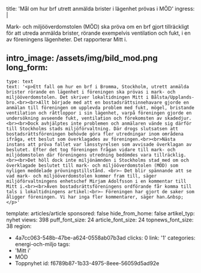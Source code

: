 title: 'Mål om hur brf utrett anmälda brister i lägenhet prövas i MÖD'
ingress: |
  <p>Mark- och miljööverdomstolen (MÖD) ska pröva om en brf gjort tillräckligt för att utreda anmälda brister, rörande exempelvis ventilation och fukt, i en av föreningens lägenheter. Det rapporterar Mitt i.
  </p>
  
intro_image: /assets/img/bild_mod.png
long_form:
  -
    type: text
    text: '<p>Ett fall om hur en brf i Bromma, Stockholm, utrett anmälda brister rörande en lägenhet i föreningen ska prövas i mark- och miljööverdomstolen. Det skriver lokaltidningen Mitt i Bålsta/Upplands-bro.<br><br>Allt började med att en bostadsrättsinnehavare gjorde en anmälan till föreningen om upplevda problem med fukt, mögel, bristande ventilation och råttloppor i sin lägenhet, varpå föreningen gjorde en undersökning avseende fukt, ventilation och förekomsten av skadedjur. <br><br>Dock avhjälptes inte problemen och anmälaren vände sig därför till Stockholms stads miljöförvaltning. Där drogs slutsatsen att bostadsrättsföreningen behövde göra fler utredningar inom områdena ifråga, ett beslut som överklagades av föreningen.<br><br>Nästa instans att pröva fallet var länsstyrelsen som avvisade överklagan av beslutet. Efter det tog föreningen frågan vidare till mark- och miljödomstolen där föreningens utredning bedömdes vara tillräcklig. <br><br>Det höll dock inte miljönämnden i Stockholms stad med om och överklagade beslutet till mark- och miljööverdomstolen (MÖD) som nyligen meddelade prövningstillstånd. <br>– Det blir spännande att se vad mark- och miljööverdomstolen kommer fram till, säger miljöförvaltningens enhetschef Mirjam Adolfsson i en kommentar till Mitt i.<br><br>Även bostadsrättsföreningens ordförande får komma till tals i lokaltidningens artikel:<br>– Föreningen har gjort de saker som åligger föreningen. Vi har inga fler kommentarer, säger han.&nbsp;</p>'
template: articles/article
sponsored: false
hide_from_home: false
artikel_typ: nyhet
views: 398
puff_font_size: 24
article_font_size: 24
topnews_font_size: 38
region:
  - 4a7cc063-548b-47be-a624-0558ab07b3ad
clicks: 0
link: '1'
categories: energi-och-miljo
tags:
  - 'Mitt i'
  - MÖD
  - Toppnyhet
id: f6789b87-1b33-4975-8eee-56059d5ad92e
